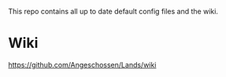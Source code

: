 This repo contains all up to date default config files and the wiki.

# Wiki
https://github.com/Angeschossen/Lands/wiki
